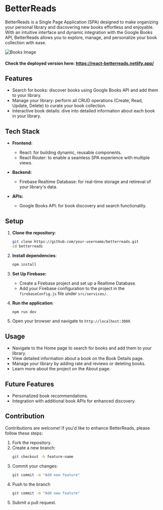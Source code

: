 # BetterReads

BetterReads is a Single Page Application (SPA) designed to make organizing your personal library and discovering new books effortless and enjoyable. With an intuitive interface and dynamic integration with the Google Books API, BetterReads allows you to explore, manage, and personalize your book collection with ease.

![Books Image](/assets/books.jpg)

#### Check the deployed version here: https://react-betterreads.netlify.app/

## Features

- Search for books: discover books using Google Books API and add them to your library. 
- Manage your library: perform all CRUD operations (Create, Read, Update, Delete) to curate your book collection. 
- Interactive book details: dive into detailed information about each book in your library. 

## Tech Stack 

- **Frontend:**
    - React: for building dynamic, reusable components.
    - React Router: to enable a seamless SPA experience with multiple views.

- **Backend:**
    - Firebase Realtime Database: for real-time storage and retireval of your library's data.

- **APIs:**
    - Google Books API: for book discovery and search functionality.

## Setup

1. **Clone the repository**:

   ```bash
   git clone https://github.com/your-username/betterreads.git 
   cd betterreads 
   ```

2. **Install dependencies**:

   ```bash
   npm install
   ```
3. **Set Up Firebase:** 
    - Create a Firebase project and set up a Realtime Database.
    - Add your Firebase configuration to the project in the `firebaseConfig.js` file under `src/services/`.

4. **Run the application**:

   ```bash
   npm run dev
   ```

5. Open your browser and navigate to `http://localhost:3000`.

## Usage

- Navigate to the Home page to search for books and add them to your library.
- View detailed information about a book on the Book Details page.
- Manage your library by adding rate and reviews or deleting books.
- Learn more about the project on the About page.

## Future Features

- Personalized book recommendations.
- Integration with additional book APIs for enhanced discovery.

## Contribution

Contributions are welcome! If you'd like to enhance BetterReads, please follow these steps:

1. Fork the repository. 
2. Create a new branch: 
    ```bash
    git checkout -b feature-name  
    ```
3. Commit your changes:
    ```bash
    git commit -m "Add new feature"  
    ```
4. Push to the branch
    ```bash
    git commit -m "Add new feature"  
    ```
5. Submit a pull request. 
